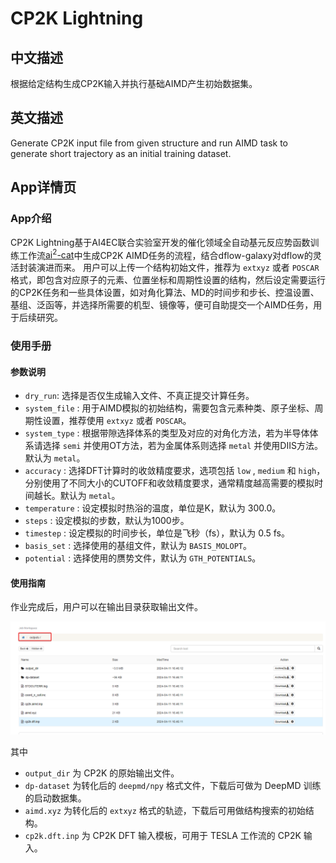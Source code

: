 # CP2K Lightning

## 中文描述

根据给定结构生成CP2K输入并执行基础AIMD产生初始数据集。

## 英文描述

Generate CP2K input file from given structure and run AIMD task to generate short trajectory as an initial training dataset.

## App详情页

### App介绍

CP2K Lightning基于AI4EC联合实验室开发的催化领域全自动基元反应势函数训练工作流[ai<sup>2</sup>-cat](https://github.com/chenggroup/ai2-kit)中生成CP2K AIMD任务的流程，结合dflow-galaxy对dflow的灵活封装演进而来。
用户可以上传一个结构初始文件，推荐为 `extxyz` 或者 `POSCAR` 格式，即包含对应原子的元素、位置坐标和周期性设置的结构，然后设定需要运行的CP2K任务和一些具体设置，如对角化算法、MD的时间步和步长、控温设置、基组、泛函等，并选择所需要的机型、镜像等，便可自助提交一个AIMD任务，用于后续研究。

### 使用手册

#### 参数说明

- `dry_run`: 选择是否仅生成输入文件、不真正提交计算任务。
- `system_file` : 用于AIMD模拟的初始结构，需要包含元素种类、原子坐标、周期性设置，推荐使用 `extxyz` 或者 `POSCAR`。 
- `system_type` : 根据带隙选择体系的类型及对应的对角化方法，若为半导体体系请选择 `semi` 并使用OT方法，若为金属体系则选择 `metal` 并使用DIIS方法。默认为 `metal`。
- `accuracy` : 选择DFT计算时的收敛精度要求，选项包括 `low` , `medium` 和 `high`，分别使用了不同大小的CUTOFF和收敛精度要求，通常精度越高需要的模拟时间越长。默认为 `metal`。
- `temperature` : 设定模拟时热浴的温度，单位是K，默认为 300.0。
- `steps` : 设定模拟的步数，默认为1000步。
- `timestep` : 设定模拟的时间步长，单位是飞秒（fs），默认为 0.5 fs。
- `basis_set` : 选择使用的基组文件，默认为 `BASIS_MOLOPT`。
- `potential` : 选择使用的赝势文件，默认为 `GTH_POTENTIALS`。

#### 使用指南

作业完成后，用户可以在输出目录获取输出文件。

![output](img/cp2k-lightning-output.png)

其中
* `output_dir` 为 CP2K 的原始输出文件。
* `dp-dataset` 为转化后的 `deepmd/npy` 格式文件，下载后可做为 DeepMD 训练的启动数据集。
* `aimd.xyz` 为转化后的 `extxyz` 格式的轨迹，下载后可用做结构搜索的初始结构。
* `cp2k.dft.inp` 为 CP2K DFT 输入模板，可用于 TESLA 工作流的 CP2K 输入。
